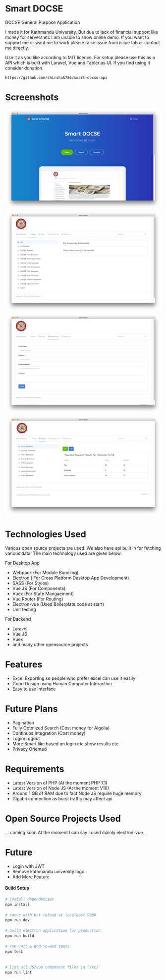 # Smart DOCSE
DOCSE General Purpose Application

I made it for Kathmandu University. But due to lack of financial support like money for servers etc I am unable to show online demo. If you want to support me or want me to work  please raise issue from issue tab or contact me directly.

Use it as you like according to MIT licence. For setup please use this as a API which is built with Laravel, Vue and Tabler as UI. If you find using it consider donation.

```
https://github.com/shirshak786/smart-docse-api
```

# Screenshots
![Dashboard](/docs/screenshots/dashboard.png#1 "Dashboard")
![News](/docs/screenshots/news.png#2 "News")
![Contact](/docs/screenshots/contact.png#3 "Contact")
![Result](/docs/screenshots/result.png#4 "Result")


# Technologies Used
Various open source projects are used. We also have api built in for fetching various data. The main technology used are given below.

For Desktop App
* Webpack (For Module Bundling)
* Electron ( For Cross Platform Desktop App Development)
* SASS (For Styles)
* Vue JS (For Components)
* Vuex (For State Mangaement)
* Vue Router (For Routing)
* Electron-vue (Used Boilerplate code at start)
* Unit testing

For Backend 
* Laravel
* Vue JS
* Vuex
* and many other opensource projects

# Features
* Excel Exporting so people who prefer excel can use it easily
* Good Design using Human Computer Interaction
* Easy to use Interface



# Future Plans
* Pagination
* Fully Optmized Search (Cost money for Algolia)
* Continuos Integration (Cost money)
* Login/Logout
* More Smart like based on login etc show results etc.
* Privacy Oriented

# Requirements
* Latest Version of PHP (At the moment PHP 7.1)
* Latest Version of Node JS (At the moment V10)
* Around 1 GB of RAM due to fact Node JS require huge memory
* Gigabit connection as burst traffic may affect api


# Open Source Projects Used
... coming soon
 At the moment I can say I used mainly electron-vue. 
 
 # Future 
* Login with JWT
* Remove kathmandu university logo .
* Add More Feature

#### Build Setup

``` bash
# install dependencies
npm install

# serve with hot reload at localhost:9080
npm run dev

# build electron application for production
npm run build

# run unit & end-to-end tests
npm test


# lint all JS/Vue component files in `src/`
npm run lint

```

